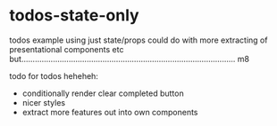 # todos-state-only
todos example using just state/props
could do with more extracting of presentational components etc but............................................................................................... m8

todo for todos heheheh:
- conditionally render clear completed button
- nicer styles
- extract more features out into own components